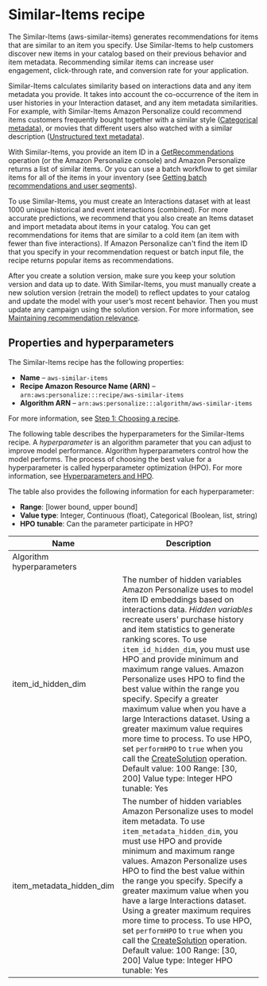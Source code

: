 # Similar\-Items recipe<a name="native-recipe-similar-items"></a>

 The Similar\-Items \(aws\-similar\-items\) generates recommendations for items that are similar to an item you specify\. Use Similar\-Items to help customers discover new items in your catalog based on their previous behavior and item metadata\. Recommending similar items can increase user engagement, click\-through rate, and conversion rate for your application\. 

Similar\-Items calculates similarity based on interactions data and any item metadata you provide\. It takes into account the co\-occurrence of the item in user histories in your Interaction dataset, and any item metadata similarities\. For example, with Similar\-Items Amazon Personalize could recommend items customers frequently bought together with a similar style \([Categorical metadata](items-datasets.md#item-categorical-data)\), or movies that different users also watched with a similar description \([Unstructured text metadata](items-datasets.md#text-data)\)\.

With Similar\-Items, you provide an item ID in a [GetRecommendations](API_RS_GetRecommendations.md) operation \(or the Amazon Personalize console\) and Amazon Personalize returns a list of similar items\. Or you can use a batch workflow to get similar items for all of the items in your inventory \(see [Getting batch recommendations and user segments](recommendations-batch.md)\)\. 

 To use Similar\-Items, you must create an Interactions dataset with at least 1000 unique historical and event interactions \(combined\)\. For more accurate predictions, we recommend that you also create an Items dataset and import metadata about items in your catalog\. You can get recommendations for items that are similar to a cold item \(an item with fewer than five interactions\)\. If Amazon Personalize can't find the item ID that you specify in your recommendation request or batch input file, the recipe returns popular items as recommendations\. 

 After you create a solution version, make sure you keep your solution version and data up to date\. With Similar\-Items, you must manually create a new solution version \(retrain the model\) to reflect updates to your catalog and update the model with your user’s most recent behavior\. Then you must update any campaign using the solution version\. For more information, see [Maintaining recommendation relevance](maintaining-relevance.md)\. 

## Properties and hyperparameters<a name="similar-items-hyperparameters"></a>

The Similar\-Items recipe has the following properties:
+  **Name** – `aws-similar-items`
+  **Recipe Amazon Resource Name \(ARN\)** – `arn:aws:personalize:::recipe/aws-similar-items`
+  **Algorithm ARN** – `arn:aws:personalize:::algorithm/aws-similar-items`

For more information, see [Step 1: Choosing a recipe](working-with-predefined-recipes.md)\.

The following table describes the hyperparameters for the Similar\-Items recipe\. A *hyperparameter* is an algorithm parameter that you can adjust to improve model performance\. Algorithm hyperparameters control how the model performs\. The process of choosing the best value for a hyperparameter is called hyperparameter optimization \(HPO\)\. For more information, see [Hyperparameters and HPO](customizing-solution-config-hpo.md)\. 

The table also provides the following information for each hyperparameter:
+ **Range**: \[lower bound, upper bound\]
+ **Value type**: Integer, Continuous \(float\), Categorical \(Boolean, list, string\)
+ **HPO tunable**: Can the parameter participate in HPO?


| Name | Description | 
| --- | --- | 
| Algorithm hyperparameters | 
| item\_id\_hidden\_dim |  The number of hidden variables Amazon Personalize uses to model item ID embeddings based on interactions data\. *Hidden variables* recreate users' purchase history and item statistics to generate ranking scores\. To use `item_id_hidden_dim`, you must use HPO and provide minimum and maximum range values\. Amazon Personalize uses HPO to find the best value within the range you specify\. Specify a greater maximum value when you have a large Interactions dataset\. Using a greater maximum value requires more time to process\.   To use HPO, set `performHPO` to `true` when you call the [CreateSolution](API_CreateSolution.md) operation\. Default value: 100 Range: \[30, 200\] Value type: Integer HPO tunable: Yes  | 
| item\_metadata\_hidden\_dim |  The number of hidden variables Amazon Personalize uses to model item metadata\. To use `item_metadata_hidden_dim`, you must use HPO and provide minimum and maximum range values\. Amazon Personalize uses HPO to find the best value within the range you specify\. Specify a greater maximum value when you have a large Interactions dataset\. Using a greater maximum requires more time to process\.   To use HPO, set `performHPO` to `true` when you call the [CreateSolution](API_CreateSolution.md) operation\. Default value: 100 Range: \[30, 200\] Value type: Integer HPO tunable: Yes  | 